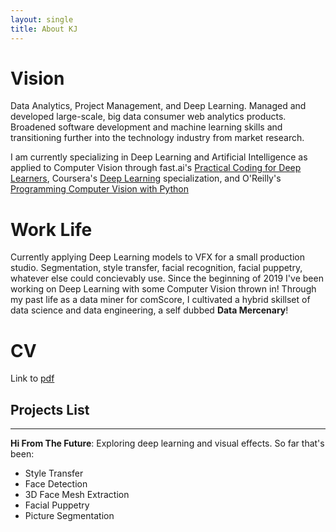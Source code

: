 ```yaml
---
layout: single
title: About KJ
---
```


# Vision
Data Analytics, Project Management, and Deep Learning. Managed and developed large-scale, big data consumer web analytics products. Broadened software development and machine learning skills and transitioning further into the technology industry from market research.

I am currently specializing in Deep Learning and Artificial Intelligence as applied to Computer Vision through fast.ai's [Practical Coding for Deep Learners](https://course.fast.ai/), Coursera's [Deep Learning](https://www.coursera.org/specializations/deep-learning) specialization, and O'Reilly's [Programming Computer Vision with Python](https://www.oreilly.com/library/view/programming-computer-vision/9781449341916/)


# Work Life
Currently applying Deep Learning models to VFX for a small production studio. Segmentation, style transfer, facial recognition, facial puppetry, whatever else could concievably use. Since the beginning of 2019 I've been working on Deep Learning with some Computer Vision thrown in! Through my past life as a data miner for comScore, I cultivated a hybrid skillset of data science and data engineering, a self dubbed __Data Mercenary__!

# CV
Link to [pdf](https://www.dropbox.com/s/gflfjczbkspssae/KJ_CV_email_only.pdf?dl=0)


## Projects List
___

<!-- TODO: add in gifs - link to projects page for each -->
__Hi From The Future__: Exploring deep learning and visual effects. So far that's been:
- Style Transfer
- Face Detection
- 3D Face Mesh Extraction
- Facial Puppetry
- Picture Segmentation
